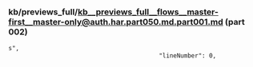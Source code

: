 ### kb/previews_full/kb__previews_full__flows__master-first__master-only@auth.har.part050.md.part001.md (part 002)

```md
s",
                                          "lineNumber": 0,
                             
```

```

